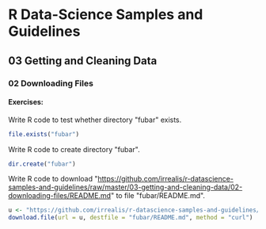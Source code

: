 # R Data-Science Samples and Guidelines
## 03 Getting and Cleaning Data
### 02 Downloading Files
#### Exercises:

Write R code to test whether directory "fubar" exists.
```R
file.exists("fubar")
```

Write R code to create directory "fubar".
```R
dir.create("fubar")
```

Write R code to download "https://github.com/irrealis/r-datascience-samples-and-guidelines/raw/master/03-getting-and-cleaning-data/02-downloading-files/README.md" to file "fubar/README.md".
```R
u <- "https://github.com/irrealis/r-datascience-samples-and-guidelines/raw/master/03-getting-and-cleaning-data/02-downloading-files/README.md"
download.file(url = u, destfile = "fubar/README.md", method = "curl")
```

